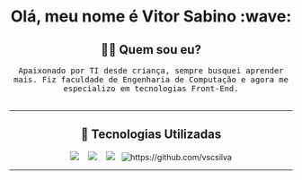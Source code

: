 <h1 align ="center"> Olá, meu nome é Vitor Sabino :wave:</h1>

<h2 align="center"> 👨‍💻 Quem sou eu?</h2>
<p align="center">
  <samp> Apaixonado por TI desde criança, sempre busquei aprender mais. Fiz faculdade de Engenharia de Computação e agora me especializo em tecnologias Front-End.
  </samp>
  <br> <br>
 

  <hr>

<h2 align="center"> 🔭 Tecnologias Utilizadas</h2>
<p align="center">
  <img src="https://img.shields.io/badge/HTML%20-%2343853D.svg?&style=for-the-badge&logo=html5&logoColor=white" />&nbsp;&nbsp;&nbsp;
  <img src="https://img.shields.io/badge/CSS%20-%2300D9FF.svg?&style=for-the-badge&logo=css3&logoColor=white" />&nbsp;&nbsp;&nbsp;
  <img src="https://img.shields.io/badge/JS%20-%231572B6.svg?&style=for-the-badge&logo=javascript&logoColor=white" />&nbsp;&nbsp;
  <img src="https://komarev.com/ghpvc/?username=vscsilva" alt="https://github.com/vscsilva" />
<hr>
